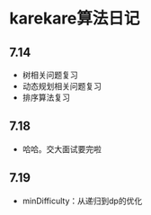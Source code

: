# karekare算法日记

## 7.14

- 树相关问题复习
- 动态规划相关问题复习
- 排序算法复习

## 7.18

- 哈哈。交大面试要完啦

## 7.19

- minDifficulty：从递归到dp的优化



